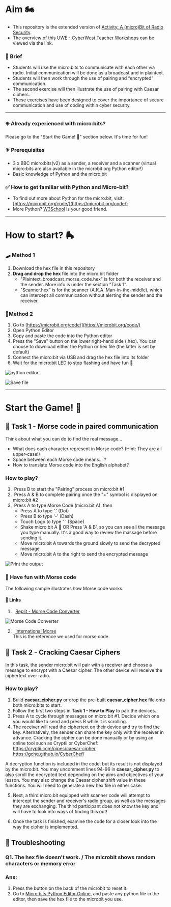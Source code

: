 # Aim 🏍️

- This repository is the extended version of [Activity: A (micro)Bit of Radio Security](https://github.com/uwe-cyber/micro-bit_of_radio_security).
- The overview of this [UWE - CyberWest Teacher Workshops](https://github.com/uwe-cyber/teachersworkshop2024/blob/main/lesson-microbitradiosecurity.md) can be viewed via the link.

### 🍵 Brief

- Students will use the micro:bits to communicate with each other via radio. Initial communication will be done as a broadcast and in plaintext.
- Students will then work through the use of pairing and “encrypted” communication.
- The second exercise will then illustrate the use of pairing with Caesar ciphers.
- These exercises have been designed to cover the importance of secure communication and use of coding within cyber security.

---

### ❇️ Already experienced with micro:bits?

Please go to the "Start the Game! 🤖" section below. It's time for fun!

### ✳️ Prerequisites

- 3 x BBC micro:bits(v2) as a sender, a receiver and a scanner (virtual micro:bits are also available in the microbit.org Python editor!)
- Basic knowledge of Python and the micro:bit

### ✅ How to get familiar with Python and Micro-bit?

- To find out more about Python for the micro:bit, visit: [https://microbit.org/code/](https://microbit.org/code/)
- More Python? [W3School](https://www.w3schools.com/python/default.asp) is your good friend.

---

# How to start? 🛼

### 🛹 Method 1

1. Download the hex file in this repository
2. **Drag and drop the hex** file into the micro:bit folder
    - "Plaintext_broadcast_morse_code.hex" is for both the receiver and the sender. More info is under the section "Task 1".
    - "Scanner.hex" is for the scanner (A.K.A. Man-in-the-middle), which can intercept all communication without alerting the sender and the receiver.

### 🛴Method 2

1. Go to [https://microbit.org/code/](https://microbit.org/code/)
2. Open Python Editor
3. Copy and paste the code into the Python editor
4. Press the "Save" button on the lower right-hand side (.hex). You can choose to download either the Python or hex file (the latter is set by default)
5. Connect the micro:bit via USB and drag the hex file into its folder
6. Wait for the micro:bit LED to stop flashing and have fun 🤞

![python editor](./images/01-python-editor.png)

![Save file](./images/03-save-file.png)

---

# Start the Game! 🤖

## 🏀 Task 1 - Morse code in paired communication

Think about what you can do to find the real message...

- What does each character represent in Morse code? (Hint: They are all upper-case!)
- Space between each Morse code means... ?
- How to translate Morse code into the English alphabet?

### How to play?

1.  &nbsp;Press B to start the "Pairing" process on micro:bit #1
3.  &nbsp;Press A & B to complete pairing once the "+" symbol is displayed on micro:bit #2
4.  &nbsp;Press A to type Morse Code (micro:bit A), then
    - Press A to type '.' (Dot)
    - Press B to type '-' (Dash)
    - Touch Logo to type ' ' (Space)
    - Shake micro:bit A 🫨 OR Press 'A & B', so you can see all the message you type manually. It's a good way to review the massage before sending it.
    - Move micro:bit A towards the ground slowly to send the decrypted message
    - Move micro:bit A to the right to send the encrypted message

![Print the output](./images/04-print-output.png)

### 🍧 Have fun with Morse code

The following sample illustrates how Morse code works.

#### 🔗 Links

1. &nbsp; [Replit - Morse Code Converter](https://replit.com/@iceueb/morse-code?v=1) <br>

![Morse Code Converter](./images/02-Morse-Code-Converter.png)

2. &nbsp; [International Morse](https://morsecode.world/international/morse2.html) <br>
   This is the reference we used for morse code.

## 🏀 Task 2 - Cracking Caesar Ciphers

In this task, the sender micro:bit will pair with a receiver and choose a message to encrypt with a Caesar cipher. The other device will receive the 
ciphertext over radio.

### How to play?

1. Build **caesar_cipher.py** or drop the pre-built **caesar_cipher.hex** file onto both micro:bits to start.
2. Follow the first two steps in **Task 1 - How to Play** to pair the devices.
3. Press A to cycle through messages on micro:bit #1. Decide which one you would like to send and press B while it is scrolling.
4. The receiver will read the ciphertext on their device and try to find the key. Alternatively, the sender can share the key only with the receiver in advance.
   Cracking the cipher can be done manually or by using an online tool such as Cryptii or CyberChef:
    https://cryptii.com/pipes/caesar-cipher
    https://gchq.github.io/CyberChef/
  
A decryption function is included in the code, but its result is not displayed by the micro:bit. You may uncomment lines 94-96 in **caesar_cipher.py** to also 
scroll the decrypted text depending on the aims and objectives of your lesson. You may also change the Caesar cipher shift value in these functions. You will need 
to generate a new hex file in either case.

5. Next, a third micro:bit equipped with scanner code will attempt to intercept the sender and receiver's radio group, as well as the messages
   they are exchanging. The third participant does not know the key and will have to look into ways of finding this out!

6. Once the task is finished, examine the code for a closer look into the way the cipher is implemented. 

## 🚨 Troubleshooting
### Q1. The hex file doesn't work. / The microbit shows random characters or memory error
### Ans: 
1. Press the button on the back of the microbit to reset it. 
2. Go to [Micro:bits Python Editor Online](https://python.microbit.org/v/3), and paste any python file in the editor, then save the hex file to the microbit you use. 
